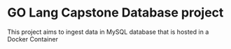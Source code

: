 # GO Lang Capstone Database project

This project aims to ingest data in MySQL database that is hosted in a Docker Container